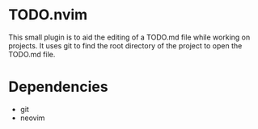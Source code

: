 # TODO.nvim

This small plugin is to aid the editing of a TODO.md file while working on projects.
It uses git to find the root directory of the project to open the TODO.md file.

# Dependencies

* git
* neovim
